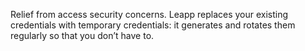 Relief from access security concerns.
Leapp replaces your existing credentials with temporary credentials: 
it generates and rotates them regularly so that you don’t have to.
